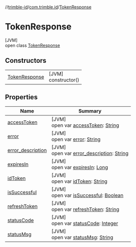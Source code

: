 //[trimble-id](../../../index.md)/[com.trimble.id](../index.md)/[TokenResponse](index.md)

# TokenResponse

[JVM]\
open class [TokenResponse](index.md)

## Constructors

| | |
|---|---|
| [TokenResponse](-token-response.md) | [JVM]<br>constructor() |

## Properties

| Name | Summary |
|---|---|
| [accessToken](access-token.md) | [JVM]<br>open var [accessToken](access-token.md): [String](https://docs.oracle.com/javase/8/docs/api/java/lang/String.html) |
| [error](error.md) | [JVM]<br>open var [error](error.md): [String](https://docs.oracle.com/javase/8/docs/api/java/lang/String.html) |
| [error_description](error_description.md) | [JVM]<br>open var [error_description](error_description.md): [String](https://docs.oracle.com/javase/8/docs/api/java/lang/String.html) |
| [expiresIn](expires-in.md) | [JVM]<br>open var [expiresIn](expires-in.md): [Long](https://docs.oracle.com/javase/8/docs/api/java/lang/Long.html) |
| [idToken](id-token.md) | [JVM]<br>open var [idToken](id-token.md): [String](https://docs.oracle.com/javase/8/docs/api/java/lang/String.html) |
| [isSuccessful](is-successful.md) | [JVM]<br>open var [isSuccessful](is-successful.md): [Boolean](https://docs.oracle.com/javase/8/docs/api/java/lang/Boolean.html) |
| [refreshToken](refresh-token.md) | [JVM]<br>open var [refreshToken](refresh-token.md): [String](https://docs.oracle.com/javase/8/docs/api/java/lang/String.html) |
| [statusCode](status-code.md) | [JVM]<br>open var [statusCode](status-code.md): [Integer](https://docs.oracle.com/javase/8/docs/api/java/lang/Integer.html) |
| [statusMsg](status-msg.md) | [JVM]<br>open var [statusMsg](status-msg.md): [String](https://docs.oracle.com/javase/8/docs/api/java/lang/String.html) |
